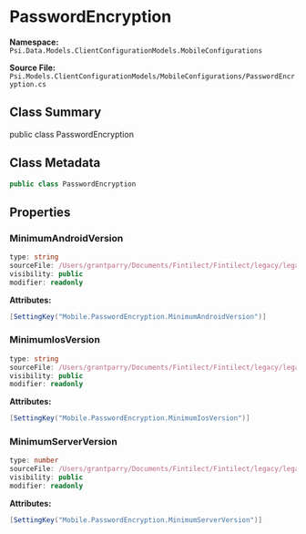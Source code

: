 # PasswordEncryption

**Namespace:** `Psi.Data.Models.ClientConfigurationModels.MobileConfigurations`

**Source File:** `Psi.Models.ClientConfigurationModels/MobileConfigurations/PasswordEncryption.cs`

## Class Summary

public class PasswordEncryption

## Class Metadata

```typescript
public class PasswordEncryption
```

## Properties

### MinimumAndroidVersion

```typescript
type: string
sourceFile: /Users/grantparry/Documents/Fintilect/Fintilect/legacy/legacy-apis/Psi.Models.ClientConfigurationModels/MobileConfigurations/PasswordEncryption.cs
visibility: public
modifier: readonly
```

**Attributes:**
```csharp
[SettingKey("Mobile.PasswordEncryption.MinimumAndroidVersion")]
```

### MinimumIosVersion

```typescript
type: string
sourceFile: /Users/grantparry/Documents/Fintilect/Fintilect/legacy/legacy-apis/Psi.Models.ClientConfigurationModels/MobileConfigurations/PasswordEncryption.cs
visibility: public
modifier: readonly
```

**Attributes:**
```csharp
[SettingKey("Mobile.PasswordEncryption.MinimumIosVersion")]
```

### MinimumServerVersion

```typescript
type: number
sourceFile: /Users/grantparry/Documents/Fintilect/Fintilect/legacy/legacy-apis/Psi.Models.ClientConfigurationModels/MobileConfigurations/PasswordEncryption.cs
visibility: public
modifier: readonly
```

**Attributes:**
```csharp
[SettingKey("Mobile.PasswordEncryption.MinimumServerVersion")]
```

